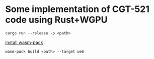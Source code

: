 # Some implementation of CGT-521 code using Rust+WGPU

```shell
cargo run --release -p <path>
```

[install wasm-pack](https://rustwasm.github.io/wasm-pack/installer/)
```shell
wasm-pack build <path> --target web
```
